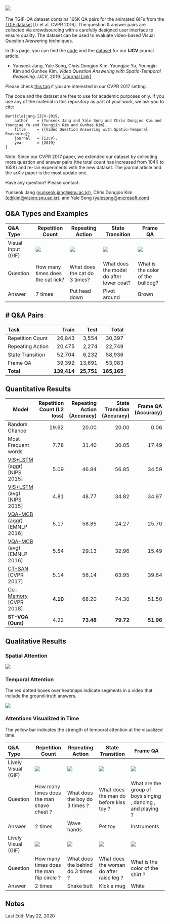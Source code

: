 # ![](resources/tgif_logo.png)

The TGIF-QA dataset contains 165K QA pairs for the animated GIFs from the [TGIF dataset](https://arxiv.org/abs/1604.02748) [Li et al. CVPR 2016]. The question & answer pairs are collected via crowdsourcing with a carefully designed user interface to ensure quality. The dataset can be used to evaluate video-based Visual Question Answering techniques.



In this page, you can find the [code](code/README.md) and the [dataset](dataset/README.md) for our **IJCV** journal article.

* Yunseok Jang, Yale Song, Chris Dongjoo Kim, Youngjae Yu, Youngjin Kim and Gunhee Kim. *Video Question Answering with Spatio-Temporal Reasoning*. *IJCV*, 2019. [[Journal Link]](https://link.springer.com/article/10.1007/s11263-019-01189-x)


Please check [this tag](https://github.com/YunseokJANG/tgif-qa/tree/cvpr2017) if you are interested in our CVPR 2017 setting.


The code and the dataset are free to use for academic purposes only. If you use any of the material in this repository as part of your work, we ask you to cite:

```
@article{jang-IJCV-2019,
    author    = {Yunseok Jang and Yale Song and Chris Dongjoo Kim and Youngjae Yu and Youngjin Kim and Gunhee Kim},
    title     = {{Video Question Answering with Spatio-Temporal Reasoning}}
    journal   = {IJCV},
    year      = {2019}
}
```

Note: Since our CVPR 2017 paper, we extended our dataset by collecting more question and answer pairs (the total count has increased from 104K to 165K) and re-ran experiments with the new dataset. The journal article and the arXiv paper is the most update one.


Have any question? Please contact:

Yunseok Jang [(yunseok.jang@snu.ac.kr)](mailto:yunseok.jang@snu.ac.kr), Chris Dongjoo Kim [(cdjkim@vision.snu.ac.kr)](mailto:cdjkim@vision.snu.ac.kr), and Yale Song [(yalesong@microsoft.com)](mailto:yalesong@microsoft.com)





## Q&A Types and Examples

| Q&A Type           | Repetition Count                  | Repeating Action              | State Transition                         | Frame QA                          |
| :----------------- | --------------------------------- | ----------------------------- | ---------------------------------------- | --------------------------------- |
| Visual Input (GIF) | ![](resources/1.gif)              | ![](resources/2.gif)          | ![](resources/3.gif)                     | ![](resources/4.gif)              |
| Question           | How many times does the cat lick? | What does the cat do 3 times? | What does the model do after lower coat? | What is the color of the bulldog? |
| Answer             | 7 times                           | Put head down                 | Pivot around                             | Brown                             |





## \# Q&A Pairs

| Task             |       Train |       Test |       Total |
| :--------------- | ----------: | ---------: | ----------: |
| Repetition Count |      26,843 |      3,554 |      30,397 |
| Repeating Action |      20,475 |      2,274 |      22,749 |
| State Transition |      52,704 |      6,232 |      58,936 |
| Frame QA         |      39,392 |     13,691 |      53,083 |
| **Total**        | **139,414** | **25,751** | **165,165** |





## Quantitative Results

| Model                                    | Repetition Count (L2 loss)   | Repeating Action (Accuracy) | State Transition (Accuracy) | Frame QA (Accuracy) |
| ---------------------------------------- | ---------------------------: | --------------------------: | --------------------------: | ------------------: |
| Random Chance                            |                        19.62 |                       20.00 |                       20.00 |                0.06 |
| Most Frequent words                      |                         7.78 |                       31.40 |                       30.05 |               17.49 |
| [VIS+LSTM](https://arxiv.org/abs/1505.02074) (aggr) [NIPS 2015] |  5.09 |                       46.84 |                       56.85 |               34.59 |
| [VIS+LSTM](https://arxiv.org/abs/1505.02074) (avg) [NIPS 2015] |   4.81 |                       48.77 |                       34.82 |               34.97 |
| [VQA-MCB](https://arxiv.org/abs/1606.01847) (aggr) [EMNLP 2016] |  5.17 |                       58.85 |                       24.27 |               25.70 |
| [VQA-MCB](https://arxiv.org/abs/1606.01847) (avg) [EMNLP 2016] |   5.54 |                       29.13 |                       32.96 |               15.49 |
| [CT-SAN](https://arxiv.org/abs/1610.02947) [CVPR 2017] |           5.14 |                       56.14 |                       63.95 |               39.64 |
| [Co-Memory](https://arxiv.org/abs/1803.10906) [CVPR 2018] |      **4.10** |                       68.20 |                       74.30 |               51.50 |
| **ST-VQA (Ours)**                          |                         4.22 |                     **73.48** |                     **79.72** |             **51.96** |





## Qualitative Results

### Spatial Attention

![](resources/spatial_example.png)

### Temporal Attention

The red dotted boxes over heatmaps indicate segments in a video that include the ground-truth answers.

![](resources/temporal_example.png)

### Attentions Visualized in Time

The yellow bar indicates the strength of temporal attention at the visualized time.

| Q&A Type           | Repetition Count                  | Repeating Action              | State Transition                         | Frame QA                          |
| :----------------- | --------------------------------- | ----------------------------- | ---------------------------------------- | --------------------------------- |
| Lively Visual (GIF) | ![](resources/count_3.gif)       | ![](resources/action_1.gif)   |  ![](resources/transition_3.gif)        | ![](resources/frameqa_1.gif)       |
| Question           | How many times does the man shave chest ? | What does the boy do 3 times ? | What does the man do before kiss toy ? | What are the group of boys singing , dancing , and playing ? |
| Answer             | 2 times                           | Wave hands                 | Pet toy                             | Instruments                             |
| Lively Visual (GIF) | ![](resources/count_1.gif)              | ![](resources/action_3.gif)          | ![](resources/transition_1.gif)  | ![](resources/frameqa_2.gif)              |
| Question           | How many times does the man flip circle ? | What does the behind do 3 times ? | What does the woman do after raise leg ? | What is the color of the shirt ? |
| Answer             | 2 times                           | Shake butt                | Kick a mug                             | White                             |








## Notes

Last Edit: May 22, 2020

